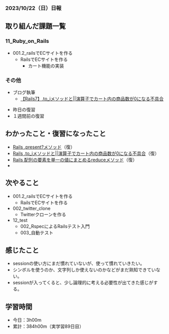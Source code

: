 ### 2023/10/22（日）日報
## 取り組んだ課題一覧

### 11_Ruby_on_Rails
  - 001.2_railsでECサイトを作る
    - RailsでECサイトを作る 
      - カート機能の実装

<!-- ### 12_test
  - 001_テスト技法について学ぶ
    - セクション6 - セクション10 -->


### その他
- ブログ執筆
  - [【Rails7】.to_iメソッドと||演算子でカート内の商品数が0になる不具合](https://tatsuki-ju.hatenablog.com/entry/2023/10/22/183538)
<!-- - 模写コーディング
  - [作って学ぶコーディング学習サイト](https://code-step.com/)
    - [【入門編】recipemenu](https://github.com/imahoritatsuki/copyingCoding/tree/main/introductory-recipemenu/output) -->
<!-- - 関連書籍
  - [Good Code, Bad Code ～持続可能な開発のためのソフトウェアエンジニア的思考](https://amzn.asia/d/7NzMcZp) -->
<!-- - 関連記事・動画
  - [初心者プログラマが犯しがちな過ち25選](https://qiita.com/rana_kualu/items/379eefb3a40c6b44cb92) -->
- 昨日の復習
- １週間前の復習

## わかったこと・復習になったこと
  - [Rails .present?メソッド](https://www.notion.so/Rails-present-ae3fb5709cb74a24859805ecb4823af7?pvs=4)（復）
  - [Rails .to_iメソッドと||演算子でカート内の商品数が0になる不具合](https://www.notion.so/Rails-to_i-0-da016e1d4e6e4a7ca51d0e78cbe7e330?pvs=4)（復）
  - [Rails 配列の要素を単一の値にまとめるreduceメソッド](https://www.notion.so/Rails-reduce-7ec1eb4354aa442f9168aad03089da92?pvs=4)（復）
  - 

## 次やること
  - 001.2_railsでECサイトを作る
    - RailsでECサイトを作る
  - 002_twitter_clone
    - Twitterクローンを作る
- 12_test
  - 002_RspecによるRailsテスト入門
  - 003_自動テスト

## 感じたこと
- sessionの使い方にまだ慣れていないが、使って慣れていきたい。
- シンボルを使うのか、文字列しか使えないのかなどがまだ熟知できていない。
- sessionが入ってくると、少し論理的に考える必要性が出てきた感じがする。


## 学習時間
- 今日：3h00m
- 累計：384h00m（実学習89日目）

